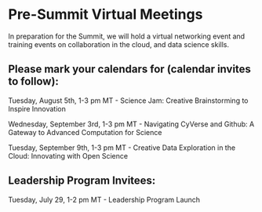 # Pre-Summit Virtual Meetings

In preparation for the Summit, we will hold a virtual networking event and training events on collaboration in the cloud, and data science skills.

## Please mark your calendars for (calendar invites to follow):

Tuesday, August 5th, 1-3 pm MT - Science Jam: Creative Brainstorming to Inspire Innovation

Wednesday, September 3rd, 1-3 pm MT - Navigating CyVerse and Github: A Gateway to Advanced Computation for Science

Tuesday, September 9th, 1-3 pm MT - Creative Data Exploration in the Cloud: Innovating with Open Science

## Leadership Program Invitees:

Tuesday, July 29, 1-2 pm MT - Leadership Program Launch 
